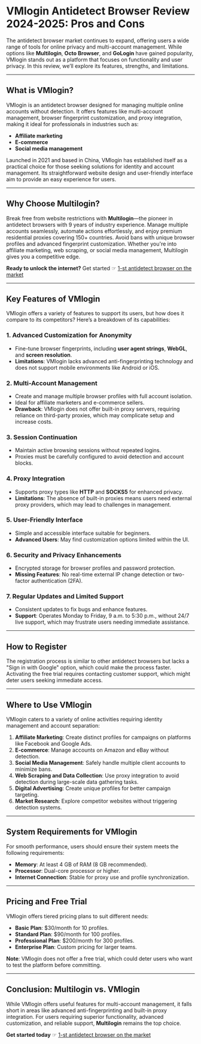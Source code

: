 # VMlogin Antidetect Browser Review 2024-2025: Pros and Cons

The antidetect browser market continues to expand, offering users a wide range of tools for online privacy and multi-account management. While options like **Multilogin**, **Octo Browser**, and **GoLogin** have gained popularity, VMlogin stands out as a platform that focuses on functionality and user privacy. In this review, we’ll explore its features, strengths, and limitations.

---

## What is VMlogin?

VMlogin is an antidetect browser designed for managing multiple online accounts without detection. It offers features like multi-account management, browser fingerprint customization, and proxy integration, making it ideal for professionals in industries such as:

- **Affiliate marketing**
- **E-commerce**
- **Social media management**

Launched in 2021 and based in China, VMlogin has established itself as a practical choice for those seeking solutions for identity and account management. Its straightforward website design and user-friendly interface aim to provide an easy experience for users.

---

## Why Choose Multilogin?

Break free from website restrictions with **Multilogin**—the pioneer in antidetect browsers with 9 years of industry experience. Manage multiple accounts seamlessly, automate actions effortlessly, and enjoy premium residential proxies covering 150+ countries. Avoid bans with unique browser profiles and advanced fingerprint customization. Whether you're into affiliate marketing, web scraping, or social media management, Multilogin gives you a competitive edge.

**Ready to unlock the internet?** Get started ☞ [1-st antidetect browser on the market](https://bit.ly/multIlogin)

---

## Key Features of VMlogin

VMlogin offers a variety of features to support its users, but how does it compare to its competitors? Here’s a breakdown of its capabilities:

### 1. Advanced Customization for Anonymity
- Fine-tune browser fingerprints, including **user agent strings**, **WebGL**, and **screen resolution**.
- **Limitations**: VMlogin lacks advanced anti-fingerprinting technology and does not support mobile environments like Android or iOS.

### 2. Multi-Account Management
- Create and manage multiple browser profiles with full account isolation.
- Ideal for affiliate marketers and e-commerce sellers.
- **Drawback**: VMlogin does not offer built-in proxy servers, requiring reliance on third-party proxies, which may complicate setup and increase costs.

### 3. Session Continuation
- Maintain active browsing sessions without repeated logins.
- Proxies must be carefully configured to avoid detection and account blocks.

### 4. Proxy Integration
- Supports proxy types like **HTTP** and **SOCKS5** for enhanced privacy.
- **Limitations**: The absence of built-in proxies means users need external proxy providers, which may lead to challenges in management.

### 5. User-Friendly Interface
- Simple and accessible interface suitable for beginners.
- **Advanced Users**: May find customization options limited within the UI.

### 6. Security and Privacy Enhancements
- Encrypted storage for browser profiles and password protection.
- **Missing Features**: No real-time external IP change detection or two-factor authentication (2FA).

### 7. Regular Updates and Limited Support
- Consistent updates to fix bugs and enhance features.
- **Support**: Operates Monday to Friday, 9 a.m. to 5:30 p.m., without 24/7 live support, which may frustrate users needing immediate assistance.

---

## How to Register

The registration process is similar to other antidetect browsers but lacks a "Sign in with Google" option, which could make the process faster. Activating the free trial requires contacting customer support, which might deter users seeking immediate access.

---

## Where to Use VMlogin

VMlogin caters to a variety of online activities requiring identity management and account separation:

1. **Affiliate Marketing**: Create distinct profiles for campaigns on platforms like Facebook and Google Ads.
2. **E-commerce**: Manage accounts on Amazon and eBay without detection.
3. **Social Media Management**: Safely handle multiple client accounts to minimize bans.
4. **Web Scraping and Data Collection**: Use proxy integration to avoid detection during large-scale data gathering tasks.
5. **Digital Advertising**: Create unique profiles for better campaign targeting.
6. **Market Research**: Explore competitor websites without triggering detection systems.

---

## System Requirements for VMlogin

For smooth performance, users should ensure their system meets the following requirements:

- **Memory**: At least 4 GB of RAM (8 GB recommended).
- **Processor**: Dual-core processor or higher.
- **Internet Connection**: Stable for proxy use and profile synchronization.

---

## Pricing and Free Trial

VMlogin offers tiered pricing plans to suit different needs:

- **Basic Plan**: $30/month for 10 profiles.
- **Standard Plan**: $90/month for 100 profiles.
- **Professional Plan**: $200/month for 300 profiles.
- **Enterprise Plan**: Custom pricing for larger teams.

**Note**: VMlogin does not offer a free trial, which could deter users who want to test the platform before committing.

---

## Conclusion: Multilogin vs. VMlogin

While VMlogin offers useful features for multi-account management, it falls short in areas like advanced anti-fingerprinting and built-in proxy integration. For users requiring superior functionality, advanced customization, and reliable support, **Multilogin** remains the top choice.

**Get started today** ☞ [1-st antidetect browser on the market](https://bit.ly/multIlogin)
